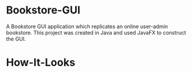 # Bookstore-GUI

A Bookstore GUI application which replicates an online user-admin bookstore. This project was created in Java and used JavaFX to construct the GUI.

# How-It-Looks

